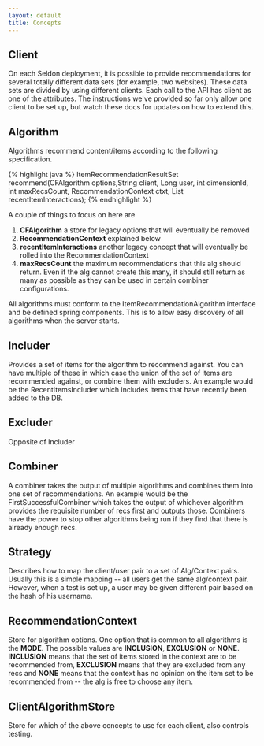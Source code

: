 ```yaml
---
layout: default
title: Concepts 
---
```


## Client

On each Seldon deployment, it is possible to provide recommendations for several totally different data sets (for example, two websites). These data sets are divided by using different clients. Each call to the API has client as one of the attributes. The instructions we've provided so far only allow one client to be set up, but watch these docs for updates on how to extend this.

## Algorithm
 
Algorithms recommend content/items according to the following specification.

{% highlight java %}
ItemRecommendationResultSet recommend(CFAlgorithm options,String client, Long user, int dimensionId, int maxRecsCount, RecommendationContext ctxt, List<Long> recentItemInteractions);
{% endhighlight %}

A couple of things to focus on here are

 1. **CFAlgorithm** a store for legacy options that will eventually be removed
 1. **RecommendationContext** explained below
 1. **recentItemInteractions** another legacy concept that will eventually be rolled into the RecommendationContext
 1. **maxRecsCount** the maximum recommendations that this alg should return. Even if the alg cannot create this many, it should still return as many as possible as they can be used in certain combiner configurations.

All algorithms must conform to the ItemRecommendationAlgorithm interface and be defined spring components. This is to allow easy discovery of all algorithms when the server starts. 
 
## Includer
 
Provides a set of items for the algorithm to recommend against. You can have multiple of these in which case the union of the set of items are recommended against, or combine them with excluders. An example would be the RecentItemsIncluder which includes items that have recently been added to the DB.

## Excluder

Opposite of Includer

## Combiner

A combiner takes the output of multiple algorithms and combines them into one set of recommendations. An example would be the FirstSuccessfulCombiner which takes the output of whichever algorithm
provides the requisite number of recs first and outputs those. Combiners have the power to stop other algorithms being run if they find that there is already enough recs.
 
## Strategy

Describes how to map the client/user pair to a set of Alg/Context pairs. Usually this is a simple mapping -- all users get the same alg/context pair. However, when a test is set up, a user may be
given different pair based on the hash of his username.
 
## RecommendationContext

Store for algorithm options. One option that is common to all algorithms is the **MODE**. The possible values are **INCLUSION**, **EXCLUSION** or **NONE**. **INCLUSION** means that the set of items stored in the context are to be recommended from, **EXCLUSION** means that they are excluded from any recs and **NONE** means that the context has no opinion on the item set to be recommended from -- the alg is free to choose any item.
 
## ClientAlgorithmStore

Store for which of the above concepts to use for each client, also controls testing.

